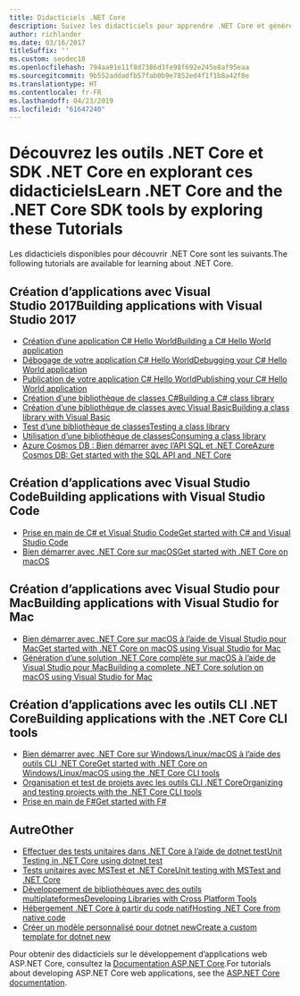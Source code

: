 ```yaml
---
title: Didacticiels .NET Core
description: Suivez les didacticiels pour apprendre .NET Core et générer des applications et des bibliothèques sur Mac, Linux et Windows.
author: richlander
ms.date: 03/16/2017
titleSuffix: ''
ms.custom: seodec18
ms.openlocfilehash: 794aa91e11f8d7386d3fe98f692e245e8af95eaa
ms.sourcegitcommit: 9b552addadfb57fab0b9e7852ed4f1f1b8a42f8e
ms.translationtype: HT
ms.contentlocale: fr-FR
ms.lasthandoff: 04/23/2019
ms.locfileid: "61647240"
---
```

# <a name="learn-net-core-and-the-net-core-sdk-tools-by-exploring-these-tutorials"></a><span data-ttu-id="59b19-103">Découvrez les outils .NET Core et SDK .NET Core en explorant ces didacticiels</span><span class="sxs-lookup"><span data-stu-id="59b19-103">Learn .NET Core and the .NET Core SDK tools by exploring these Tutorials</span></span>

<span data-ttu-id="59b19-104">Les didacticiels disponibles pour découvrir .NET Core sont les suivants.</span><span class="sxs-lookup"><span data-stu-id="59b19-104">The following tutorials are available for learning about .NET Core.</span></span>

## <a name="building-applications-with-visual-studio-2017"></a><span data-ttu-id="59b19-105">Création d’applications avec Visual Studio 2017</span><span class="sxs-lookup"><span data-stu-id="59b19-105">Building applications with Visual Studio 2017</span></span>

- [<span data-ttu-id="59b19-106">Création d’une application C# Hello World</span><span class="sxs-lookup"><span data-stu-id="59b19-106">Building a C# Hello World application</span></span>](with-visual-studio.md)
- [<span data-ttu-id="59b19-107">Débogage de votre application C# Hello World</span><span class="sxs-lookup"><span data-stu-id="59b19-107">Debugging your C# Hello World application</span></span>](debugging-with-visual-studio.md)
- [<span data-ttu-id="59b19-108">Publication de votre application C# Hello World</span><span class="sxs-lookup"><span data-stu-id="59b19-108">Publishing your C# Hello World application</span></span>](publishing-with-visual-studio.md)
- [<span data-ttu-id="59b19-109">Création d’une bibliothèque de classes C#</span><span class="sxs-lookup"><span data-stu-id="59b19-109">Building a C# class library</span></span>](library-with-visual-studio.md)
- [<span data-ttu-id="59b19-110">Création d’une bibliothèque de classes avec Visual Basic</span><span class="sxs-lookup"><span data-stu-id="59b19-110">Building a class library with Visual Basic</span></span>](vb-library-with-visual-studio.md)
- [<span data-ttu-id="59b19-111">Test d’une bibliothèque de classes</span><span class="sxs-lookup"><span data-stu-id="59b19-111">Testing a class library</span></span>](testing-library-with-visual-studio.md)
- [<span data-ttu-id="59b19-112">Utilisation d’une bibliothèque de classes</span><span class="sxs-lookup"><span data-stu-id="59b19-112">Consuming a class library</span></span>](consuming-library-with-visual-studio.md)
- [<span data-ttu-id="59b19-113">Azure Cosmos DB : Bien démarrer avec l’API SQL et .NET Core</span><span class="sxs-lookup"><span data-stu-id="59b19-113">Azure Cosmos DB: Get started with the SQL API and .NET Core</span></span>](/azure/cosmos-db/sql-api-dotnetcore-get-started)

## <a name="building-applications-with-visual-studio-code"></a><span data-ttu-id="59b19-114">Création d’applications avec Visual Studio Code</span><span class="sxs-lookup"><span data-stu-id="59b19-114">Building applications with Visual Studio Code</span></span>

- [<span data-ttu-id="59b19-115">Prise en main de C# et Visual Studio Code</span><span class="sxs-lookup"><span data-stu-id="59b19-115">Get started with C# and Visual Studio Code</span></span>](with-visual-studio-code.md)
- [<span data-ttu-id="59b19-116">Bien démarrer avec .NET Core sur macOS</span><span class="sxs-lookup"><span data-stu-id="59b19-116">Get started with .NET Core on macOS</span></span>](using-on-macos.md)

## <a name="building-applications-with-visual-studio-for-mac"></a><span data-ttu-id="59b19-117">Création d’applications avec Visual Studio pour Mac</span><span class="sxs-lookup"><span data-stu-id="59b19-117">Building applications with Visual Studio for Mac</span></span>

- [<span data-ttu-id="59b19-118">Bien démarrer avec .NET Core sur macOS à l’aide de Visual Studio pour Mac</span><span class="sxs-lookup"><span data-stu-id="59b19-118">Get started with .NET Core on macOS using Visual Studio for Mac</span></span>](using-on-mac-vs.md)
- [<span data-ttu-id="59b19-119">Génération d’une solution .NET Core complète sur macOS à l’aide de Visual Studio pour Mac</span><span class="sxs-lookup"><span data-stu-id="59b19-119">Building a complete .NET Core solution on macOS using Visual Studio for Mac</span></span>](using-on-mac-vs-full-solution.md)

## <a name="building-applications-with-the-net-core-cli-tools"></a><span data-ttu-id="59b19-120">Création d’applications avec les outils CLI .NET Core</span><span class="sxs-lookup"><span data-stu-id="59b19-120">Building applications with the .NET Core CLI tools</span></span>

- [<span data-ttu-id="59b19-121">Bien démarrer avec .NET Core sur Windows/Linux/macOS à l’aide des outils CLI .NET Core</span><span class="sxs-lookup"><span data-stu-id="59b19-121">Get started with .NET Core on Windows/Linux/macOS using the .NET Core CLI tools</span></span>](using-with-xplat-cli.md)
- [<span data-ttu-id="59b19-122">Organisation et test de projets avec les outils CLI .NET Core</span><span class="sxs-lookup"><span data-stu-id="59b19-122">Organizing and testing projects with the .NET Core CLI tools</span></span>](testing-with-cli.md)
- [<span data-ttu-id="59b19-123">Prise en main de F#</span><span class="sxs-lookup"><span data-stu-id="59b19-123">Get started with F#</span></span>](../../fsharp/get-started/get-started-command-line.md)

## <a name="other"></a><span data-ttu-id="59b19-124">Autre</span><span class="sxs-lookup"><span data-stu-id="59b19-124">Other</span></span>
- [<span data-ttu-id="59b19-125">Effectuer des tests unitaires dans .NET Core à l’aide de dotnet test</span><span class="sxs-lookup"><span data-stu-id="59b19-125">Unit Testing in .NET Core using dotnet test</span></span>](../testing/unit-testing-with-dotnet-test.md)
- [<span data-ttu-id="59b19-126">Tests unitaires avec MSTest et .NET Core</span><span class="sxs-lookup"><span data-stu-id="59b19-126">Unit testing with MSTest and .NET Core</span></span>](../testing/unit-testing-with-mstest.md)
- [<span data-ttu-id="59b19-127">Développement de bibliothèques avec des outils multiplateformes</span><span class="sxs-lookup"><span data-stu-id="59b19-127">Developing Libraries with Cross Platform Tools</span></span>](libraries.md)
- [<span data-ttu-id="59b19-128">Hébergement .NET Core à partir du code natif</span><span class="sxs-lookup"><span data-stu-id="59b19-128">Hosting .NET Core from native code</span></span>](netcore-hosting.md)
- [<span data-ttu-id="59b19-129">Créer un modèle personnalisé pour dotnet new</span><span class="sxs-lookup"><span data-stu-id="59b19-129">Create a custom template for dotnet new</span></span>](create-custom-template.md)

<span data-ttu-id="59b19-130">Pour obtenir des didacticiels sur le développement d’applications web ASP.NET Core, consultez la [Documentation ASP.NET Core](/aspnet/core/).</span><span class="sxs-lookup"><span data-stu-id="59b19-130">For tutorials about developing ASP.NET Core web applications, see the [ASP.NET Core documentation](/aspnet/core/).</span></span>
